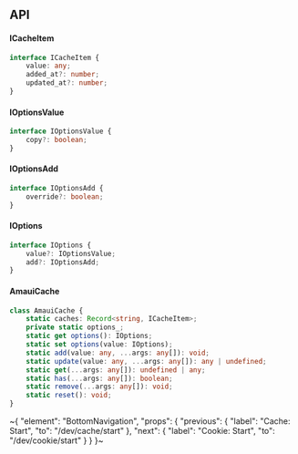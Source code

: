 

## API

#### ICacheItem

```ts
interface ICacheItem {
    value: any;
    added_at?: number;
    updated_at?: number;
}
```

#### IOptionsValue

```ts
interface IOptionsValue {
    copy?: boolean;
}
```

#### IOptionsAdd

```ts
interface IOptionsAdd {
    override?: boolean;
}
```

#### IOptions

```ts
interface IOptions {
    value?: IOptionsValue;
    add?: IOptionsAdd;
}
```

#### AmauiCache

```ts
class AmauiCache {
    static caches: Record<string, ICacheItem>;
    private static options_;
    static get options(): IOptions;
    static set options(value: IOptions);
    static add(value: any, ...args: any[]): void;
    static update(value: any, ...args: any[]): any | undefined;
    static get(...args: any[]): undefined | any;
    static has(...args: any[]): boolean;
    static remove(...args: any[]): void;
    static reset(): void;
}
```


~{
  "element": "BottomNavigation",
  "props": {
    "previous": {
      "label": "Cache: Start",
      "to": "/dev/cache/start"
    },
    "next": {
      "label": "Cookie: Start",
      "to": "/dev/cookie/start"
    }
  }
}~
